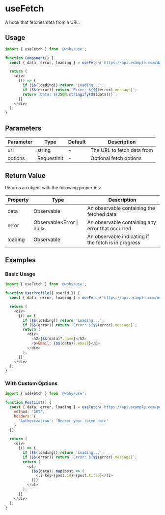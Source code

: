 # useFetch

A hook that fetches data from a URL.

## Usage

```javascript
import { useFetch } from '@woby/use';

function Component() {
  const { data, error, loading } = useFetch('https://api.example.com/data');

  return (
    <div>
      {() => {
        if ($$(loading)) return 'Loading...';
        if ($$(error)) return `Error: ${$$(error).message}`;
        return `Data: ${JSON.stringify($$(data))}`;
      }}
    </div>
  );
}
```

## Parameters

| Parameter | Type | Default | Description |
|-----------|------|---------|-------------|
| url | string | - | The URL to fetch data from |
| options | RequestInit | - | Optional fetch options |

## Return Value

Returns an object with the following properties:

| Property | Type | Description |
|----------|------|-------------|
| data | Observable<any> | An observable containing the fetched data |
| error | Observable<Error \| null> | An observable containing any error that occurred |
| loading | Observable<boolean> | An observable indicating if the fetch is in progress |

## Examples

### Basic Usage

```javascript
import { useFetch } from '@woby/use';

function UserProfile({ userId }) {
  const { data, error, loading } = useFetch(`https://api.example.com/users/${userId}`);

  return (
    <div>
      {() => {
        if ($$(loading)) return 'Loading...';
        if ($$(error)) return `Error: ${$$(error).message}`;
        return (
          <div>
            <h2>{$$(data)?.name}</h2>
            <p>Email: {$$(data)?.email}</p>
          </div>
        );
      }}
    </div>
  );
}
```

### With Custom Options

```javascript
import { useFetch } from '@woby/use';

function PostList() {
  const { data, error, loading } = useFetch('https://api.example.com/posts', {
    method: 'GET',
    headers: {
      'Authorization': 'Bearer your-token-here'
    }
  });

  return (
    <div>
      {() => {
        if ($$(loading)) return 'Loading...';
        if ($$(error)) return `Error: ${$$(error).message}`;
        return (
          <ul>
            {$$(data)?.map(post => (
              <li key={post.id}>{post.title}</li>
            ))}
          </ul>
        );
      }}
    </div>
  );
}
```